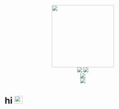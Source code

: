 <div id="header" align="center">
    <img src="http://asset.sandyyy.xyz/images/mutex_no.png" width="200"><br>
    <img src="https://img.shields.io/badge/EvalGlobal-5966F3?logo=discord&logoColor=2D2D47&style=for-the-badge">
    <img src="https://dcbadge.vercel.app/api/shield/376637225217294337?theme=discord-inverted"><br>
    <img src="https://img.shields.io/website?down_color=ff995e&down_message=down&style=for-the-badge&up_color=79d195&up_message=ONLINE&url=http%3A%2F%2Fsandyyy.xyz&labelColor=5966F3"><br>
    <img src="https://komarev.com/ghpvc/?username=sandyy-gmod&style=for-the-badge&color=7373ff&?theme=discord-inverted">
</div>
<div id="hello">
    <h1>
        hi
        <img src="https://media.giphy.com/media/hvRJCLFzcasrR4ia7z/giphy.gif" width="25px"/> 
    </h1>
</div>


<!--
**sandyy-gmod/sandyy-gmod** is a ✨ _special_ ✨ repository because its `README.md` (this file) appears on your GitHub profile.

Here are some ideas to get you started:

- 🔭 I’m currently working on ...
- 🌱 I’m currently learning ...
- 👯 I’m looking to collaborate on ...
- 🤔 I’m looking for help with ...
- 💬 Ask me about ...
- 📫 How to reach me: ...
- 😄 Pronouns: ...
- ⚡ Fun fact: ...
-->
